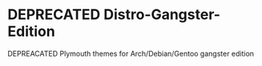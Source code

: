# DEPRECATED Distro-Gangster-Edition
DEPREACATED Plymouth themes for Arch/Debian/Gentoo gangster edition

